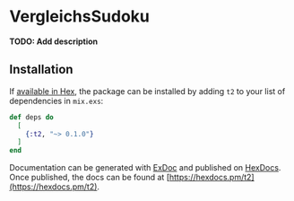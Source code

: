 # VergleichsSudoku

**TODO: Add description**

## Installation

If [available in Hex](https://hex.pm/docs/publish), the package can be installed
by adding `t2` to your list of dependencies in `mix.exs`:

```elixir
def deps do
  [
    {:t2, "~> 0.1.0"}
  ]
end
```

Documentation can be generated with [ExDoc](https://github.com/elixir-lang/ex_doc)
and published on [HexDocs](https://hexdocs.pm). Once published, the docs can
be found at [https://hexdocs.pm/t2](https://hexdocs.pm/t2).


